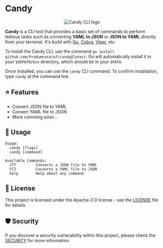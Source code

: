 # Candy

<div align="center">

![Candy CLI logo](https://user-images.githubusercontent.com/51878265/224826395-f62efa65-f64c-4c2e-aa93-ad6f72e0d5d7.png)

</div>

**Candy** is a CLI tool that provides a basic set of commands to perform tedious tasks such as converting **YAML to JSON** or **JSON to YAML** directly from your terminal. It's build with [Go](https://github.com/golang/go), [Cobra](https://github.com/spf13/cobra), [Viper](https://github.com/spf13/viper), etc

To install the Candy CLI, use the command `go install github.com/Pradumnasaraf/candy@latest`.
Go will automatically install it in your `$GOPATH/bin` directory, which should be in your `$PATH`.

Once installed, you can use the `candy` CLI command. To confirm installation, type `candy` at the command line.

## ⭐️ Features

- Convert JSON file to YAML
- Convert YAML file to JSON
- More comming soon...

## 📝 Usage

```
Usage:
  candy [flags]
  candy [command]

Available Commands:
  JTY         Converts a JSON file to YAML
  YTJ         Converts a YAML file to JSON
  help        Help about any command
```

## 📜 License

This project is licensed under the Apache-2.0 license - see the [LICENSE](LICENSE) file for details

## 🛡 Security

If you discover a security vulnerability within this project, please check the [SECURITY](SECURITY.md) for more information.
